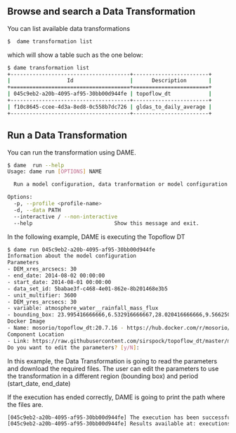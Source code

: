 ## Browse and search a Data Transformation

You can list available data transformations


```bash
$  dame transformation list
```
which will show a table such as the one below:

```bash
$ dame transformation list 
+--------------------------------------+------------------------+
|                  Id                  |      Description       |
+======================================+========================+
| 045c9eb2-a20b-4095-af95-30bb00d944fe | topoflow_dt            |
+--------------------------------------+------------------------+
| f10c8645-ccee-4d3a-8ed8-0c558b7dc726 | gldas_to_daily_average |
+--------------------------------------+------------------------+

```


## Run a Data Transformation

You can run the transformation using DAME.

```bash
$ dame  run --help  
Usage: dame run [OPTIONS] NAME

  Run a model configuration, data tranformation or model configuration setup

Options:
  -p, --profile <profile-name>
  -d, --data PATH
  --interactive / --non-interactive
  --help                          Show this message and exit.
```

In the following example, DAME is executing the Topoflow DT

```bash
$ dame run 045c9eb2-a20b-4095-af95-30bb00d944fe
Information about the model configuration
Parameters
- DEM_xres_arcsecs: 30
- end_date: 2014-08-02 00:00:00
- start_date: 2014-08-01 00:00:00
- data_set_id: 5babae3f-c468-4e01-862e-8b201468e3b5
- unit_multifier: 3600
- DEM_yres_arcsecs: 30
- variable: atmosphere_water__rainfall_mass_flux
- bounding_box: 23.995416666666,6.532916666667,28.020416666666,9.566250000000
Docker Image
- Name: mosorio/topoflow_dt:20.7.16 - https://hub.docker.com/r/mosorio/topoflow_dt
Component Location
- Link: https://raw.githubusercontent.com/sirspock/topoflow_dt/master/mint_component.zip
Do you want to edit the parameters? [y/N]:
```

In this example, the Data Transformation is going to read the parameters and download the required files. The user can edit the parameters to use the transformation in a different region (bounding box) and period (start_date, end_date)

If the execution has ended correctly, DAME is going to print the path where the files are.

```bash
[045c9eb2-a20b-4095-af95-30bb00d944fe] The execution has been successful
[045c9eb2-a20b-4095-af95-30bb00d944fe] Results available at: executions/045c9eb2-a20b-4095-af95-30bb00d944fe_70aa349a-caaa-11ea-aae3-faffc21691f4/topoflow_dt/src
```